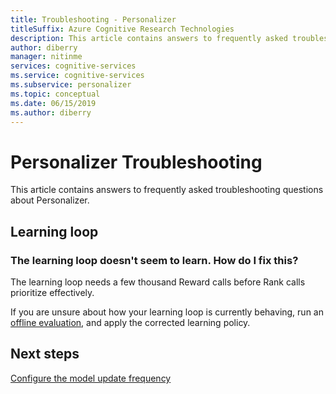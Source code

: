 ```yaml
---
title: Troubleshooting - Personalizer
titleSuffix: Azure Cognitive Research Technologies
description: This article contains answers to frequently asked troubleshooting questions about Personalizer.
author: diberry
manager: nitinme
services: cognitive-services
ms.service: cognitive-services
ms.subservice: personalizer
ms.topic: conceptual
ms.date: 06/15/2019
ms.author: diberry
---
```

# Personalizer Troubleshooting

This article contains answers to frequently asked troubleshooting questions about Personalizer.

## Learning loop

### The learning loop doesn't seem to learn. How do I fix this?

The learning loop needs a few thousand Reward calls before Rank calls prioritize effectively. 

If you are unsure about how your learning loop is currently behaving, run an [offline evaluation](concepts-offline-evaluation.md), and apply the corrected learning policy. 

## Next steps

[Configure the model update frequency](how-to-settings.md#model-update-frequency)
